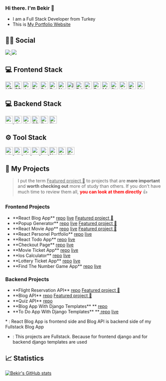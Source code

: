 ### Hi there. I'm Bekir 👋
<ul>
<li>I am a Full Stack Developer from Turkey</li>
<li>This is <a href="https://bekirugur.netlify.app/" rel="nofollow">My Portfolio Website</a></li>
</ul>

## 👨👩 Social
<a href="https://www.linkedin.com/in/bekiru%C4%9Fur/"><img src="https://camo.githubusercontent.com/a493f6833f99fb3c85788d6d9305e6b7a42b838e5ee5d138fd9a8214a7e77472/68747470733a2f2f696d672e736869656c64732e696f2f62616467652f6c696e6b6564696e2d2532333030373742352e7376673f267374796c653d666f722d7468652d6261646765266c6f676f3d6c696e6b6564696e266c6f676f436f6c6f723d7768697465"/> </a> 
<a href="mailto:bekirugur070@gmail.com"><img src="https://camo.githubusercontent.com/b010174bf1db503c35a1e9ca24ca85ccf11ba79f0db19e3ce7bab1a86e8b9616/68747470733a2f2f696d672e736869656c64732e696f2f62616467652f676d61696c2d6631663266362e7376673f267374796c653d666f722d7468652d6261646765266c6f676f3d676d61696c266c6f676f436f6c6f723d726564"> </a>

## 💻 Frontend Stack
<p align="left" dir="auto">
<a href="https://developer.mozilla.org/en-US/docs/Glossary/HTML5" rel="nofollow"><img src="https://user-images.githubusercontent.com/94041207/199491114-09d789c3-6b88-4a08-ab67-34987755da56.png" height="24" alt="HTML5" data-canonical-src="https://cdn.jsdelivr.net/gh/devicons/devicon/icons/html5/html5-plain.svg" style="max-width: 100%;"></a>
<a href="https://www.w3.org/TR/CSS/#css" rel="nofollow"><img src="https://user-images.githubusercontent.com/94041207/199491113-c3b38c24-0f8a-4d30-8934-68d97ba627ac.png" height="24" alt="CSS3" data-canonical-src="https://cdn.jsdelivr.net/gh/devicons/devicon/icons/css3/css3-plain.svg" style="max-width: 100%;"></a>
<a href="https://developer.mozilla.org/en-US/docs/Web/JavaScript" rel="nofollow"><img src="https://user-images.githubusercontent.com/94041207/199491121-29bd7970-18cd-451f-8a61-3b6c48ec4787.png" height="24" alt="Javascript" data-canonical-src="https://cdn.jsdelivr.net/gh/devicons/devicon/icons/javascript/javascript-original.svg" style="max-width: 100%;"></a>
<a href="https://www.typescriptlang.org/" rel="nofollow"><img src="https://user-images.githubusercontent.com/94041207/199491139-83224f69-3533-431c-8c08-b70e0a1990f7.png" height="24" alt="Typescript" data-canonical-src="https://cdn.jsdelivr.net/gh/devicons/devicon/icons/typescript/typescript-original.svg" style="max-width: 100%;"></a>
<a href="https://reactjs.org/" rel="nofollow"><img src="https://user-images.githubusercontent.com/94041207/199491176-6fbe9d1f-d04c-4a6c-bdaf-ec4a6a397dfc.png" height="24" alt="React" data-canonical-src="https://cdn.jsdelivr.net/gh/devicons/devicon/icons/react/react-original.svg" style="max-width: 100%;"></a>
<a href="https://redux.js.org/" rel="nofollow"><img src="https://user-images.githubusercontent.com/94041207/199491190-3b78537e-4e77-430d-9fda-056ec9ed0a98.png" height="24" alt="Redux" data-canonical-src="https://cdn.jsdelivr.net/gh/devicons/devicon/icons/redux/redux-original.svg" style="max-width: 100%;"></a>
<a href="https://nextjs.org/docs" rel="nofollow"><img src="https://user-images.githubusercontent.com/94041207/199491195-e7180506-b458-4c71-ae39-441484b3c898.png" height="24" alt="NextJs" data-canonical-src="https://cdn.jsdelivr.net/gh/devicons/devicon/icons/nextjs/nextjs-original.svg" style="max-width: 100%;"></a>
<a href="https://jquery.com/" rel="nofollow"><img src="https://user-images.githubusercontent.com/94041207/199491231-c231f865-1622-4fc7-adcd-ae33010d4b86.png" height="24" alt="jQuery" style="max-width: 100%;"></a>
<a href="https://tailwindcss.com/" rel="nofollow"><img src="https://user-images.githubusercontent.com/94041207/199491247-ab66b5e4-5750-47a3-8955-dd9ae75c596c.png" height="24" alt="TailwindCSS" data-canonical-src="https://cdn.jsdelivr.net/gh/devicons/devicon/icons/tailwindcss/tailwindcss-plain.svg" style="max-width: 100%;"></a>
<a href="https://sass-lang.com/" rel="nofollow"><img src="https://user-images.githubusercontent.com/94041207/199491262-3d0bcf09-d496-4305-9209-f32f95914c29.png" height="24" alt="Sass" data-canonical-src="https://cdn.jsdelivr.net/gh/devicons/devicon/icons/redux/redux-original.svg" style="max-width: 100%;"></a>
<a href="https://getbootstrap.com/" rel="nofollow"><img src="https://user-images.githubusercontent.com/94041207/199491380-4f68009b-dcdc-4b4f-b099-8a158749cc86.png" height="24" alt="Bootstrap" data-canonical-src="https://cdn.icon-icons.com/icons2/2415/PNG/512/bootstrap_plain_wordmark_logo_icon_146620.png" style="max-width: 100%;"></a>
<a href="https://mui.com/" rel="nofollow"><img src="https://user-images.githubusercontent.com/94041207/199491393-4d2641bb-371e-4600-981f-095ba95b0652.png"  height="24" alt="Material UI" data-canonical-src="https://cdn.jsdelivr.net/gh/devicons/devicon/icons/materialui/materialui-original.svg" style="max-width: 100%;"></a>
<a href="https://styled-components.com/docs" rel="nofollow"><img src="https://user-images.githubusercontent.com/94041207/199344511-dc9d8b35-7f58-417f-a264-824b23b9a39d.png"  height="24" alt="Styled Component" style="max-width: 100%;"></a>
<a href="https://jestjs.io/docs/getting-started" rel="nofollow"><img src="https://user-images.githubusercontent.com/94041207/199491414-9aa3f6a9-ec8a-4a3c-ae17-ac4694520e57.png"  height="24" alt="Jest" style="max-width: 100%;"></a>
<a href="https://testing-library.com/docs/" rel="nofollow"><img src="https://user-images.githubusercontent.com/94041207/199491440-b6c94950-457e-469e-9ffe-ae6a783d72c3.png"  height="24" alt="Testing Library" style="max-width: 100%;"></a>
<a href="https://www.linux.org/" rel="nofollow"><img src="https://user-images.githubusercontent.com/94041207/199491475-b0029058-695c-4f66-8a32-d27857db00d4.png"  height="24" alt="Linux" style="max-width: 100%;"></a></p>

## 💻 Backend Stack
<a href="https://www.python.org/"><img src="https://user-images.githubusercontent.com/94041207/199492900-766b0685-56b1-42fc-8510-a221f05de673.png" alt="python" height="24" data-canonical-src="https://www.python.org/static/img/python-logo.png" style="max-width: 100%;">   </a>
<a href="https://www.djangoproject.com/"><img src="https://user-images.githubusercontent.com/94041207/199492944-09e06dfc-a246-48e5-9dea-08c57195fcbd.png" alt="django" height="24" data-canonical-src="https://www.djangoproject.com/m/img/logos/django-logo-negative.png" style="max-width: 100%;"></a>
<a href="https://www.django-rest-framework.org/"><img src="https://user-images.githubusercontent.com/94041207/199345513-1a3bd338-9d8a-44a4-b3c4-e64b2ac7eed4.png" alt="django rest framework" height="24" style="max-width: 100%;"></a>
<a href="https://www.sqlite.org/index.html"><img src="https://user-images.githubusercontent.com/94041207/199492996-de5eaa34-dc69-463a-a31d-8fc3a3dc7694.png" alt="SQLite" height="24" style="max-width: 100%;"></a>
<a href="https://www.postgresql.org/"><img src="https://user-images.githubusercontent.com/94041207/199492963-9315ee83-5be9-43b3-aa14-ebdd9a869aea.png" alt="PostgreSQL" height="24" style="max-width: 100%;"></a>
<a href="https://firebase.google.com/" rel="nofollow"><img src="https://user-images.githubusercontent.com/94041207/199493030-f3227f28-6384-49ec-91e4-d07ccb8b8c93.png" height="24" alt="Firebase" data-canonical-src="https://cdn.jsdelivr.net/gh/devicons/devicon/icons/firebase/firebase-plain.svg" style="max-width: 100%;"></a>

## ⚙ Tool Stack 
<a href="https://git-scm.com/"> <img src="https://user-images.githubusercontent.com/94041207/199493491-d337ef5e-e833-460b-9b94-22b15c0ad2e8.png" alt="git" height="24" style="max-width: 100%;"> </a>
<a href="https://github.com/"> <img src="https://user-images.githubusercontent.com/94041207/199493497-6f790c5b-e830-4fad-9dea-b5227cc618eb.png" alt="github" height="24" style="max-width: 100%;"> </a>
<a href="https://code.visualstudio.com/"> <img src="https://user-images.githubusercontent.com/94041207/199493670-010a6e29-a036-4c86-9bbc-59840d1ab8d7.png" alt="visual-studio" height="24" data-canonical-src="https://img.icons8.com/color/452/visual-studio-2019.png" style="max-width: 100%;"> </a>
<a href="https://postman.com" rel="nofollow"> <img src="https://user-images.githubusercontent.com/94041207/199493662-5b0ab606-1e40-4aee-919e-f8bae4e65794.png" alt="postman" height="24" data-canonical-src="https://www.vectorlogo.zone/logos/getpostman/getpostman-icon.svg" style="max-width: 100%;"> </a>
<a href="https://www.heroku.com/"> <img src="https://user-images.githubusercontent.com/94041207/199493654-70c90e3b-24e6-43ab-b700-b73977c6187c.png" alt="heroku" height="24" data-canonical-src="https://www.vectorlogo.zone/logos/heroku/heroku-icon.svg" style="max-width: 100%;"> </a>
<a href="https://www.netlify.com/" rel="nofollow"><img src="https://user-images.githubusercontent.com/94041207/199493660-4ad9b73f-d274-4261-ba7c-f0330e3fe99b.png"  height="24" alt="Netlify" style="max-width: 100%;"></a>
<a href="https://vercel.com/" rel="nofollow"><img src="https://user-images.githubusercontent.com/94041207/199493665-4c2af34d-d636-4bc5-98e8-896019462af0.png"  height="24" alt="Vercel" style="max-width: 100%;"></a>
<a href="https://www.figma.com/" rel="nofollow"><img src="https://user-images.githubusercontent.com/94041207/199493671-048b1a30-324d-4806-a7e6-fb9d9f89dc89.png"  height="24" alt="Figma" data-canonical-src="https://cdn.jsdelivr.net/gh/devicons/devicon/icons/figma/figma-original.svg" style="max-width: 100%;"></a>

## 🌟 My Projects
> I put the term  <ins>Featured project 🚀</ins> to projects that are **more important** and **worth checking out** more  of study than others. If you don't have much time to review them all, <span style="color:red">**you can look at them directly**</span> 👍

### Frontend Projects
<ul>
<li>**React Blog App**      <a href="https://github.com/bekirugurr/react-redux-blog-app" rel="nofollow"> repo</a> <a href="https://react-redux-blogapp.vercel.app/" rel="nofollow"> live</a> <ins>Featured project 🚀</ins></li> 
<li>**Popup Generator** <a href="https://github.com/bekirugurr/popup-generator" rel="nofollow"> repo</a> <a href="https://popup-generator.vercel.app/" rel="nofollow"> live</a> <ins>Featured project 🚀</ins></li> 
<li>**React Movie App** <a href="https://github.com/bekirugurr/firebase-movie-app" rel="nofollow"> repo</a> <a href="https://bugur-firebase-movie-search-app.netlify.app/" rel="nofollow"> live</a> <ins>Featured project 🚀</ins></li> 
<li>**React Personel Portfolio** <a href="https://github.com/bekirugurr/portfolio" rel="nofollow"> repo</a> <a href="https://bekirugur.netlify.app/" rel="nofollow"> live</a></li> 
<li>**React Todo App** <a href="https://github.com/bekirugurr/React-Todo-App" rel="nofollow"> repo</a> <a href="https://todo-bkr.netlify.app/" rel="nofollow"> live</a></li> 
<li>**Checkout Page** <a href="https://github.com/bekirugurr/Checkout-Page-2" rel="nofollow"> repo</a> <a href="https://bugur-checkout.netlify.app/" rel="nofollow"> live</a></li> 
<li>**Movie Ticket App** <a href="https://github.com/bekirugurr/Movie-Seat-App" rel="nofollow"> repo</a> <a href="https://bugur-movieseat-app.netlify.app/" rel="nofollow"> live</a></li> 
<li>**Ios Calculator** <a href="https://github.com/bekirugurr/Ios-Calculator" rel="nofollow"> repo</a> <a href="https://bugur-ios-calculator.netlify.app/" rel="nofollow"> live</a></li> 
<li>**Lottery Ticket App** <a href="https://github.com/bekirugurr/Lucky-Numbers-Generator" rel="nofollow"> repo</a> <a href="https://bekirugurr.github.io/Lucky-Numbers-Generator/" rel="nofollow"> live</a></li> 
<li>**Find The Number Game App** <a href="https://github.com/bekirugurr/Find-the-Number-Game" rel="nofollow"> repo</a> <a href="https://bekirugurr.github.io/Find-the-Number-Game/" rel="nofollow"> live</a></li> 
</ul>

### Backend Projects
<ul>
<li>**Flight Reservation API** <a href="https://github.com/bekirugurr/flight-reservation-app-django" rel="nofollow"> repo</a> <ins>Featured project 🚀</ins></li> 
<li>**Blog API** <a href="https://github.com/bekirugurr/blog-API-django" rel="nofollow"> repo</a> <ins>Featured project 🚀</ins></li> 
<li>**Quiz API** <a href="https://github.com/bekirugurr/quiz-app-django" rel="nofollow"> repo</a></li> 
<li>**Blog App With Django Templates** ** <a href="https://github.com/bekirugurr/blog-app-django" rel="nofollow"> repo</a></li> 
<li>**To Do App With Django Templates** **<a href="https://github.com/bekirugurr/todo-app-django" rel="nofollow"> repo</a> <a href="https://django-mytodo-app.herokuapp.com/" rel="nofollow"> live</a> </li> 
</ul>
*  : React Blog App is frontend side and Blog API is backend side of my Fullstack Blog App 

* : This projects are Fullstack. Because for frontend django and for backend django templates are used

## 📈 Statistics
<!--![](https://komarev.com/ghpvc/?username=bekirugurr) -->

[![Bekir's GitHub stats](https://github-readme-stats.vercel.app/api?username=bekirugurr&theme=onedark&show_icons=true)](https://github.com/bekirugurr/github-readme-stats)

